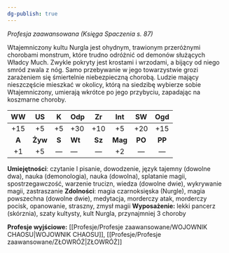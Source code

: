 ```yaml
---
dg-publish: true
---
```

*Profesja zaawansowana (Księga Spaczenia s. 87)*

Wtajemniczony kultu Nurgla jest ohydnym, trawionym przeróżnymi chorobami monstrum, które trudno odróżnić od demonów służących Władcy Much. Zwykle pokryty jest krostami i wrzodami, a bijący od niego smród zwala z nóg. Samo przebywanie w jego towarzystwie grozi zarażeniem się śmiertelnie niebezpieczną chorobą. Ludzie mający nieszczęście mieszkać w okolicy, którą na siedzibę wybierze sobie Wtajemniczony, umierają wkrótce po jego przybyciu, zapadając na koszmarne choroby.

|  WW   |   US    |   K   | Odp    |   Zr   |   Int   |   SW   |  Ogd   |
|:-----:|:-------:|:-----:| ------ |:------:|:-------:|:------:|:------:|
|  +15  |   +5    |  +5   | +30    |  +10   |   +5    |  +20   |  +15   |
| **A** | **Żyw** | **S** | **Wt** | **Sz** | **Mag** | **PO** | **PP** |
|  +1   |   +5    |   —   | —      |   —    |   +2    |   —    |   —    |

**Umiejętności**: czytanie l pisanie, dowodzenie, język tajemny (dowolne dwa), nauka (demonologia), nauka (dowolna), splatanie magii, spostrzegawczość, warzenie trucizn, wiedza (dowolne dwie), wykrywanie magii, zastraszanie
**Zdolności**: magia czarnoksięska (Nurgle), magia powszechna (dowolne dwie), medytacja, morderczy atak, morderczy pocisk, opanowanie, straszny, zmysł magii
**Wyposażenie:** lekki pancerz (skórznia), szaty kultysty, kult Nurgla, przynajmniej 3 choroby

**Profesje wyjściowe:** [[Profesje/Profesje zaawansowane/WOJOWNIK CHAOSU\|WOJOWNIK CHAOSU]], [[Profesje/Profesje zaawansowane/ZŁOWRÓŻ\|ZŁOWRÓŻ]]